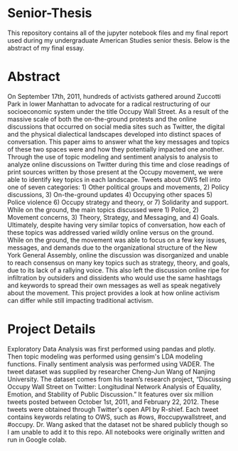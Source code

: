 # Senior-Thesis

This repository contains all of the jupyter notebook files and my final report used during my undergraduate American Studies senior thesis. Below is the abstract of my final essay. 

# Abstract

On September 17th, 2011, hundreds of activists gathered around Zuccotti Park in lower Manhattan to advocate for a radical restructuring of our socioeconomic system under the title Occupy Wall Street. As a result of the massive scale of both the on-the-ground protests and the online discussions that occurred on social media sites such as Twitter, the digital and the physical dialectical landscapes developed into distinct spaces of conversation. This paper aims to answer what the key messages and topics of these two spaces were and how they potentially impacted one another. Through the use of topic modeling and sentiment analysis to analysis to analyze online discussions on Twitter during this time and close readings of print sources written by those present at the Occupy movement, we were able to identify key topics in each landscape. Tweets about OWS fell into one of seven categories: 1) Other political groups and movements, 2) Policy discussions, 3) On-the-ground updates 4) Occupying other spaces 5) Police violence 6) Occupy strategy and theory, or 7) Solidarity and support. While on the ground, the main topics discussed were 1) Police, 2) Movement concerns, 3) Theory, Strategy, and Messaging, and 4) Goals. Ultimately, despite having very similar topics of conversation, how each of these topics was addressed varied wildly online versus on the ground. While on the ground, the movement was able to focus on a few key issues, messages, and demands due to the organizational structure of the New York General Assembly, online the discussion was disorganized and unable to reach consensus on many key topics such as strategy, theory, and goals, due to its lack of a rallying voice. This also left the discussion online ripe for infiltration by outsiders and dissidents who would use the same hashtags and keywords to spread their own messages as well as speak negatively about the movement. This project provides a look at how online activism can differ while still impacting traditional activism.

# Project Details

Exploratory Data Analysis was first performed using pandas and plotly. Then topic modeling was performed using gensim's LDA modeling functions. Finally sentiment analysis was performed using VADER. The tweet dataset was supplied by researcher Cheng-Jun Wang of Nanjing University. The dataset comes from his team’s research project, “Discussing Occupy Wall Street on Twitter: Longitudinal Network Analysis of Equality, Emotion, and Stability of Public Discussion.” It features over six million tweets posted between October 1st, 2011, and February 22, 2012. These tweets were obtained through Twitter's open API by R-shief. Each tweet contains keywords relating to OWS, such as #ows, #occupywallstreet, and #occupy. Dr. Wang asked that the dataset not be shared publicly though so I am unable to add it to this repo. All notebooks were originally written and run in Google colab. 
